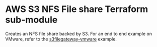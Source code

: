 # AWS S3 NFS File share Terraform sub-module

Creates an NFS file share backed by S3. For an end to end example on VMware, refer to the [s3filegateway-vmware](../../examples/s3filegateway-vmware/) example.
